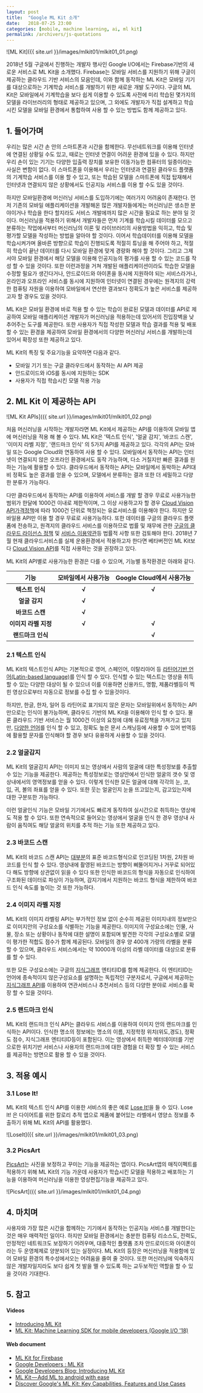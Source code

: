 ```yaml
---
layout: post
title:  "Google ML Kit 소개"
date:   2018-07-25 23:00
categories: [mobile, machine learning, ai, ml kit]
permalink: /archivers/js-quotations
---
```


![ML Kit]({{ site.url }}/images/mlkit01/mlkit01_01.png)

 2018년 5월 구글에서 진행하는 개발자 행사인 Google I/O에서는 Firebase기반의 새로운 서비스로 ML Kit을 소개했다. Firebase는 모바일 서비스를 지원하기 위해 구글이 제공하는 클라우드 기반 서비스의 모음인데, 이와 함께 동작하는 ML Kit은 모바일 기기를 대상으로하는 기계학습 서비스를 개발하기 위한 새로운 개발 도구이다. 구글의 ML Kit은 모바일에서 기계학습을 보다 쉽게 이용할 수 있도록 사전에 미리 학습된 몇가지의 모델을 라이브러리의 형태로 제공하고 있으며, 그 외에도 개발자가 직접 설계하고 학습시킨 모델을 모바일 환경에서 통합하여 사용 할 수 있는 방법도 함께 제공하고 있다.


## 1. 들어가며

 우리는 많은 시간 손 안의 스마트폰과 시간을 함께한다. 무선네트워크를 이용해 인터넷에 연결된 상황일 수도 있고, 때로는 인터넷 연결이 어려운 환경에 있을 수 있다. 하지만 우리 손이 있는 기기는 다양한 입출력 장치를 보유한 이동가능한 컴퓨터의 일종이라는 사실은 변함이 없다. 이 스마트폰을 이용해서 우리는 인터넷과 연결된 클라우드 플랫폼의 기계학습 서비스를 이용 할 수 있고, 또는 학습된 모델을 스마트폰에 직접 탑재해서 인터넷과 연결되지 않은 상황에서도 인공지능 서비스를 이용 할 수도 있을 것이다. 

 하지만 모바일환경에 머신러닝 서비스를 도입하기에는 여러가지 어려움이 존재한다. 먼저 기존의 모바일 애플리케이션을 개발해온 많은 개발자들에게는 머신러닝은 생소한 분야이거나 학습을 한다 할지라도 서비스 개발에까지 많은 시간을 필요로 하는 분야 일 것이다. 머신러닝을 적용하기 위해서 개발자들은 먼저 기계를 학습시킬 데이터를 모으고 분류하는 작업에서부터 머신러닝의 이론 및 라이브러리의 사용방법을 익히고, 학습 및 평가할 모델을 작성하는 방법을 알아야 할 것이다. 이어서 학습데이터를 이용해 모델을 학습시켜가며 올바른 방향으로 학습이 진행되도록 적절히 튜닝을 해 주어야 하고, 적절히 학습이 끝난 데이터를 다시 모바일 환경에 맞게 경량화 해야 할 것이다. 그리고 그제서야 모바일 환경에서 해당 모델을 이용해 인공지능의 평가를 사용 할 수 있는 코드를 작성 할 수 있을 것이다. 또한 이런과정을 거쳐 개발된 애플리케이션이라도 학습한 모델을 수정할 필요가 생긴다거나, 안드로이드와 아이폰을 동시에 지원하야 되는 서비스라거나, 온라인과 오프라인 서비스를 동시에 지원하여 인터넷이 연결된 경우에는 원격지의 강력한 컴퓨팅 자원을 이용하여 모바일에서 연산한 결과보다 정확도가 높은 서비스를 제공하고자 할 경우도 있을 것이다. 

 ML Kit은 모바일 환경에 바로 적용 할 수 있는 학습이 완료된 모델과 데이터를 API로 제공하여 모바일 애플리케이션 개발자가 머신러닝을 적용하는데 있어서의 진입장벽을 낮추어주는 도구를 제공한다. 또한 사용자가 직접 작성한 모델과 학습 결과를 적용 및 배포 할 수 있는 환경을 제공하여 모바일 환경에서의 다양한 머신러닝 서비스를 개발하는데 있어서 확장성 또한 제공하고 있다. 

 ML Kit의 특징 및 주요기능을 요약하면 다음과 같다.

* 모바일 기기 또는 구글 클라우드에서 동작하는 AI API 제공
* 안드로이드와 iOS를 동시에 지원하는 SDK
* 사용자가 직접 학습시킨 모델 적용 가능


## 2. ML Kit 이 제공하는 API

![ML Kit APIs]({{ site.url }}/images/mlkit01/mlkit01_02.png)

처음 머신러닝을 시작하는 개발자라면 ML Kit에서 제공하는 API를 이용하여 모바일 앱에 머신러닝을 적용 해 볼 수 있다.  ML Kit은 '텍스트 인식', '얼굴 감지', '바코드 스캔', '이미지 라벨 지정', '랜드마크 인식' 의 5가지 API를 제공하고 있다. 각각의 API는 모바일 또는 Google Cloud와 연동하여 사용 할 수 있다. 모바일에서 동작하는 API는 인터넷이 연결되지 않은 오프라인 환경에서도 동작 가능하며, 다소 거칠지만 빠른 결과를 원하는 기능에 활용할 수 있다. 클라우드에서 동작하는 API는 모바일메서 동박하는 API대비 정확도 높은 결과를 얻을 수 있으며, 모델에서 분류하는 결과 또한 더 세밀하고 다양한 분류가 가능하다. 

 다만 클라우드에서 동작하는 API를 이용하여 서비스를 개발 할 경우 무료로 사용가능한 범위가 한달에 1000건 이내로 제한적이며, 그 이상 사용하고자 할 경우 [Cloud Vision API가격정책](https://cloud.google.com/vision/docs/pricing)에 따라 1000건 단위로 책정되는 유료서비스를 이용해야 한다. 하지만 모바일용 API만 이용 할 경우  무료로 사용가능하다. 또한 데이터를 구글의 클라우드 플랫폼에 전송하고, 원격지의 클라우드 서비스를 이용하므로 법률 및 재무에 관한 [구글의 클라우드 라이선스 정책](https://cloud.google.com/terms/) 및 [서비스 이용약관](https://cloud.google.com/terms/service-terms)등 법률적 사항 또한 검토해야 한다. 2018년 7월 현재 클라우드서비스를 실제 운용환경에서 적용하고자 한다면 베타버전인 ML Kit보다 [Cloud Vision API](https://cloud.google.com/vision/)를 직접 사용하는 것을 권장하고 있다.

ML Kit의 API별로 사용가능한 환경은 다를 수 있으며, 기능별 동작환경은 아래와 같다.

|         기능         | 모바일에서 사용가능 | Google Cloud에서 사용가능 |
| :------------------: | :-----------------: | :-----------------------: |
|   **텍스트 인식**    |        **√**        |           **√**           |
|    **얼굴 감지**     |        **√**        |                           |
|   **바코드 스캔**    |        **√**        |                           |
| **이미지 라벨 지정** |        **√**        |           **√**           |
|  **랜드마크 인식**   |                     |           **√**           |

### 2.1 텍스트 인식
 ML Kit의 텍스트인식 API는 기본적으로 영어, 스페인어, 이탈리아어 등 [라틴어기반 언어(Latin-based language)](https://ko.wikipedia.org/wiki/%EB%A1%9C%EB%A7%88%EC%9E%90)를 인식 할 수 있다.   인식할 수 있는 텍스트는 영상을 취득할 수 있는 다양한 대상이 될 수 있으녀 이를 이용하면 신용카드, 명함, 제품라벨등이 찍힌 영상으로부터 자동으로 정보를 수집 할 수 있을것이다. 

 하지만, 한글, 한자, 일어 등 라틴어로 표기되지 않은 문자는 모바일위에서 동작하는 API만으로는 인식이 불가능하며, 클라우드 기반의 ML Kit을 이용해야 인식 할 수 있다. 물론 클라우드 기반 서비스는 월 1000건 이상의 요청에 대해 유료정책을 가져가고 있지만, [다양한 언어](https://cloud.google.com/vision/docs/languages)를 인식 할 수 있고, 정확도 높은 문서 스캐닝등에 사용할 수 있어 번역등에 활용할 문자를 인식해야 할 경우 보다 유용하게 사용할 수 있을 것이다.

### 2.2 얼굴감지
 ML Kit의 얼굴감지 API는 이미지 또는 영상에서 사람의 얼굴에 대한 특성정보를 추출할 수 있는 기능을 제공한다. 제공하는 특성정보로는 영상안에서 인식한 얼굴의 갯수 및 영상내에서의 영역정보를 얻을 수 있다. 이렇게 인식한 모든 얼굴에 대해 각각의 눈, 코, 입, 귀, 볼의 좌표를 얻을 수 있다. 또한 웃는 얼굴인지 눈을 뜨고있는지, 감고있는지에 대한 구분또한 가능하다.

 이런 얼굴인식 기능은 모바일 기기에서도 빠르게 동작하여 실시간으로 취득하는 영상에도 적용 할 수 있다. 또한 연속적으로 들어오는 영상에서 얼굴을 인식 한 경우 영상내 사람이 움직여도 해당 얼굴의 위치를 추적 하는 기능 또한 제공하고 있다. 

### 2.3 바코드 스캔
ML Kit의 바코드 스캔 API는 [대부분](https://firebase.google.com/docs/ml-kit/read-barcodes#key_capabilities)의  표준 바코드형식으로 인코딩된 1차원, 2차원 바코드를 인식 할 수 있다. 영상내에 촬영된 바코드는 방향이 삐뚤어지거나 거꾸로 되어있다 해도 방향에 상관없이 읽을 수 있다 또한 인식한 바코드의 형식을 자동으로 인식하여 구조화된 데이터로 파싱이 가능하며, 감지기에서 지원하는 바코드 형식을 제한하여 바코드 인식 속도를 높이는 것 또한 가능하다.

### 2.4  이미지 라벨 지정
ML Kit의 이미지 라벨링 API는 부가적인 정보 없이 순수히 제공된 이미지내의 정보만으로 이미지안의 구성요소를 식별하는 기능을 제공한다. 이미지의 구성요소에는 인물, 사물, 장소 또는 상황이나 동작에 대한 설명이 포함되며 발견한 각각의 구성요소별로 모델이 평가한 적합도 점수가 함께 제공된다. 모바일의 경우 양 400개 가량의 라벨을 분류 할 수 있으며, 클라우드 서비스에서는 약 10000개 이상의 라벨 데이터를 대상으로 분류를 할 수 있다.

 또한 모든 구성요소에는 구글의 [지식그래프](https://www.google.com/intl/bn/insidesearch/features/search/knowledge.html) 엔티티ID를 함께 제공한다. 이 엔티티ID는 언어에 종속적이지 않은구성요소를 설명하는 독립적인 구분자로서, 구글에서 제공하는 [지식그래프 API](https://developers.google.com/knowledge-graph/)를 이용하여 연관서비스나  추천서비스 등의 다양한 분야로 서비스를 확장 할 수 있을 것이다.

### 2.5 랜드마크 인식
ML Kit의 랜드마크 인식 API는 클라우드 서비스를 이용하여 이미지 안의 랜드마크를 인식하는 API이다. 인식한 명소의 정보에는 명소의 이름, 지정학정 위치(위도,경도), 정확도 점수, 지식그래프 엔티티ID등이 포함된다. 이는 영상에서 취득한 메터데이터를 기반으로한 위치기반 서비스나 사용자의 랜드마크에 대한 경험을 더 확장 할 수 있는 서비스를 제공하는 방면으로 활용 할 수 있을 것이다.


## 3. 적용 예시

### 3.1 Lose It!
ML Kit의 텍스트 인식 API를 이용한 서비스의 좋은 예로 [Lose It!](https://play.google.com/store/apps/details?id=com.fitnow.loseit&hl=ko)을 들 수 있다. Lose It! 은 다이어트를 위한 칼로리 추적 앱으로 제품에 붙어있는 라벨에서 영양소 정보를 추출하기 위해 ML Kit의 API를 활용했다. 

![LoseIt]({{ site.url }}/images/mlkit01/mlkit01_03.png)

### 3.2 PicsArt
[PicsArt](https://play.google.com/store/apps/details?id=com.picsart.studio&hl=ko)는 사진을 보정하고 꾸미는 기능을 제공하는 앱이다. PicsArt앱의 매직이펙트를 적용하기 위해 ML Kit의 기능 가운데 사용자가 학습시킨 모델을 적용하고 배포하는 기능을 이용하여 머신러닝을 이용한 영상편집기능을 제공하고 있다.

![PicsArt]({{ site.url }}/images/mlkit01/mlkit01_04.png)


## 4. 마치며

 사용자와 가장 많은 시간을 함께하는 기기에서 동작하는 인공지능 서비스를 개발한다는 것은 매우 매력적인 일이다. 하지만 모바일 환경에서는 충분한 컴퓨팅 리소스도, 전력도, 안정적인 네트워크도 보장하기 어려우며, 대중적인 플랫폼 조차 안드로이드와 아이폰이라는 두 운영체제로 양분되어 있는 실정이다. ML Kit의 등장은 머신러닝을 적용함에 있어 모바일 환경의 특수성에서오는 어려움을 줄여 줄 것이다. 또한 머신러닝에 익숙하지 않은 개발자일지라도 보다 쉽게 첫 발을 뗄 수 있도록 하는 교두보적인 역할을 할 수 있을 것이라 기대한다.


## 5. 참고

#### Videos
* [Introducing ML Kit](https://youtu.be/ejrn_JHksws)
* [ML Kit: Machine Learning SDK for mobile developers (Google I/O '18)](https://youtu.be/Z-dqGRSsaBs)

#### Web document
* [ML Kit for Firebase](https://firebase.google.com/docs/ml-kit/)
* [Google Developers : ML Kit](https://developers.google.com/ml-kit/)
* [Google Developers Blog: Introducing ML Kit](https://developers.googleblog.com/2018/05/introducing-ml-kit.html)
* [ML Kit — Add ML to android with ease](https://medium.com/@pankaj.rai16/ml-kit-add-ml-to-android-with-ease-ab03941e5d9a)
* [Discover Google's ML Kit: Key Capabilities, Features and Use Cases](https://www.cleveroad.com/blog/discover-google-ml-kit-key-capabilities-features-and-use-cases)